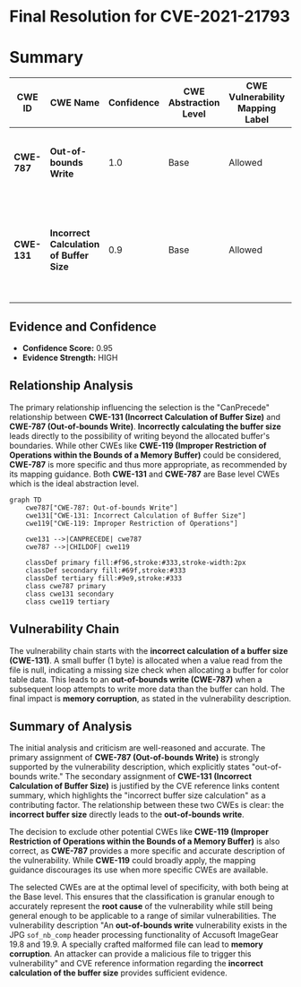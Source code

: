 # Final Resolution for CVE-2021-21793

# Summary
| CWE ID | CWE Name | Confidence | CWE Abstraction Level | CWE Vulnerability Mapping Label | CWE-Vulnerability Mapping Notes |
|---|---|---|---|---|---|
| **CWE-787** | **Out-of-bounds Write** | 1.0 | Base | Allowed | Primary CWE. The **root cause** is an **out-of-bounds write**. |
| **CWE-131** | **Incorrect Calculation of Buffer Size** | 0.9 | Base | Allowed | Secondary CWE. The buffer size is **incorrectly calculated**, leading to the **out-of-bounds write**. |

## Evidence and Confidence

*   **Confidence Score:** 0.95
*   **Evidence Strength:** HIGH

## Relationship Analysis
The primary relationship influencing the selection is the "CanPrecede" relationship between **CWE-131 (Incorrect Calculation of Buffer Size)** and **CWE-787 (Out-of-bounds Write)**. **Incorrectly calculating the buffer size** leads directly to the possibility of writing beyond the allocated buffer's boundaries. While other CWEs like **CWE-119 (Improper Restriction of Operations within the Bounds of a Memory Buffer)** could be considered, **CWE-787** is more specific and thus more appropriate, as recommended by its mapping guidance. Both **CWE-131** and **CWE-787** are Base level CWEs which is the ideal abstraction level.

```mermaid
graph TD
    cwe787["CWE-787: Out-of-bounds Write"]
    cwe131["CWE-131: Incorrect Calculation of Buffer Size"]
    cwe119["CWE-119: Improper Restriction of Operations"]
    
    cwe131 -->|CANPRECEDE| cwe787
    cwe787 -->|CHILDOF| cwe119
    
    classDef primary fill:#f96,stroke:#333,stroke-width:2px
    classDef secondary fill:#69f,stroke:#333
    classDef tertiary fill:#9e9,stroke:#333
    class cwe787 primary
    class cwe131 secondary
    class cwe119 tertiary
```

## Vulnerability Chain
The vulnerability chain starts with the **incorrect calculation of a buffer size (CWE-131)**. A small buffer (1 byte) is allocated when a value read from the file is null, indicating a missing size check when allocating a buffer for color table data. This leads to an **out-of-bounds write (CWE-787)** when a subsequent loop attempts to write more data than the buffer can hold. The final impact is **memory corruption**, as stated in the vulnerability description.

## Summary of Analysis
The initial analysis and criticism are well-reasoned and accurate. The primary assignment of **CWE-787 (Out-of-bounds Write)** is strongly supported by the vulnerability description, which explicitly states "out-of-bounds write." The secondary assignment of **CWE-131 (Incorrect Calculation of Buffer Size)** is justified by the CVE reference links content summary, which highlights the "incorrect buffer size calculation" as a contributing factor. The relationship between these two CWEs is clear: the **incorrect buffer size** directly leads to the **out-of-bounds write**.

The decision to exclude other potential CWEs like **CWE-119 (Improper Restriction of Operations within the Bounds of a Memory Buffer)** is also correct, as **CWE-787** provides a more specific and accurate description of the vulnerability. While **CWE-119** could broadly apply, the mapping guidance discourages its use when more specific CWEs are available.

The selected CWEs are at the optimal level of specificity, with both being at the Base level. This ensures that the classification is granular enough to accurately represent the **root cause** of the vulnerability while still being general enough to be applicable to a range of similar vulnerabilities. The vulnerability description "An **out-of-bounds write** vulnerability exists in the JPG `sof_nb_comp` header processing functionality of Accusoft ImageGear 19.8 and 19.9. A specially crafted malformed file can lead to **memory corruption**. An attacker can provide a malicious file to trigger this vulnerability" and CVE reference information regarding the **incorrect calculation of the buffer size** provides sufficient evidence.